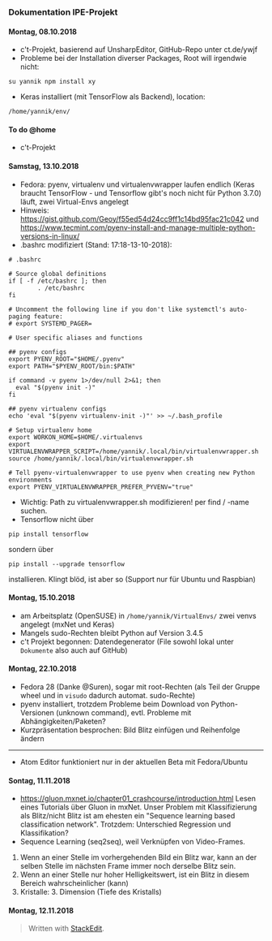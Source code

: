 ### Dokumentation IPE-Projekt

#### Montag, 08.10.2018
- c't-Projekt, basierend auf UnsharpEditor, GitHub-Repo unter ct.de/ywjf
- Probleme bei der Installation diverser Packages, Root will irgendwie nicht:

```
su yannik npm install xy
```
- Keras installiert (mit TensorFlow als Backend), location:

```
/home/yannik/env/
```

#### To do @home

- c't-Projekt

#### Samstag, 13.10.2018
-  Fedora: pyenv, virtualenv und virtualenvwrapper laufen endlich (Keras braucht TensorFlow - und Tensorflow gibt's noch nicht für Python 3.7.0) läuft, zwei Virtual-Envs angelegt
- Hinweis: https://gist.github.com/Geoy/f55ed54d24cc9ff1c14bd95fac21c042 und https://www.tecmint.com/pyenv-install-and-manage-multiple-python-versions-in-linux/
- .bashrc modifiziert (Stand: 17:18-13-10-2018):
```
# .bashrc

# Source global definitions
if [ -f /etc/bashrc ]; then
        . /etc/bashrc
fi

# Uncomment the following line if you don't like systemctl's auto-paging feature:
# export SYSTEMD_PAGER=

# User specific aliases and functions

## pyenv configs
export PYENV_ROOT="$HOME/.pyenv"
export PATH="$PYENV_ROOT/bin:$PATH"

if command -v pyenv 1>/dev/null 2>&1; then
  eval "$(pyenv init -)"
fi

## pyenv virtualenv configs
echo 'eval "$(pyenv virtualenv-init -)"' >> ~/.bash_profile

# Setup virtualenv home
export WORKON_HOME=$HOME/.virtualenvs
export VIRTUALENVWRAPPER_SCRIPT=/home/yannik/.local/bin/virtualenvwrapper.sh
source /home/yannik/.local/bin/virtualenvwrapper.sh

# Tell pyenv-virtualenvwrapper to use pyenv when creating new Python environments
export PYENV_VIRTUALENVWRAPPER_PREFER_PYVENV="true"
```
- Wichtig: Path zu virtualenvwrapper.sh modifizieren! per find / -name suchen.
-  Tensorflow nicht über
```
pip install tensorflow
```
sondern über
```
pip install --upgrade tensorflow
```
installieren. Klingt blöd,  ist aber so (Support nur für Ubuntu und Raspbian)

#### Montag, 15.10.2018

- am Arbeitsplatz (OpenSUSE) in ``/home/yannik/VirtualEnvs/`` zwei venvs angelegt (mxNet und Keras)
-  Mangels sudo-Rechten bleibt Python auf Version 3.4.5
- c't Projekt begonnen: Datendegenerator (File sowohl lokal unter ``Dokumente`` also auch auf GitHub)

#### Montag, 22.10.2018

- Fedora 28 (Danke @Suren), sogar mit root-Rechten (als Teil der Gruppe wheel und in ``visudo`` dadurch automat. sudo-Rechte)
- pyenv installiert, trotzdem Probleme beim Download von Python-Versionen (unknown command), evtl. Probleme mit Abhängigkeiten/Paketen?
- Kurzpräsentation besprochen: Bild Blitz einfügen und Reihenfolge ändern

-----
- Atom Editor funktioniert nur in der aktuellen Beta mit Fedora/Ubuntu

#### Sontag, 11.11.2018

- https://gluon.mxnet.io/chapter01_crashcourse/introduction.html Lesen eines Tutorials über Gluon in mxNet. Unser Problem mit Klassifizierung als Blitz/nicht Blitz ist am ehesten ein "Sequence learning based classification network". Trotzdem: Unterschied Regression und Klassifikation?
- Sequence Learning (seq2seq), weil Verknüpfen von Video-Frames.
1. Wenn an einer Stelle im vorhergehenden Bild ein Blitz war, kann an der selben Stelle im nächsten Frame immer noch derselbe Blitz sein. 
2. Wenn an einer Stelle nur hoher Helligkeitswert, ist ein Blitz in diesem Bereich wahrscheinlicher (kann)
3. Kristalle: 3. Dimension (Tiefe des Kristalls)

#### Montag, 12.11.2018



> Written with [StackEdit](https://stackedit.io/).
<!--stackedit_data:
eyJoaXN0b3J5IjpbNzQwNTY0OTUyLDQ5NjYzMjYxMSw1Njk2ND
U4NjQsLTUwMTU1OTc3NiwtMTQ3MzU4NTcyMywtMjExNjI0Mzkw
OSwtNzE4MDczODIyLC0xODA5MTg2ODU4LDY4MjQ1OTAzLC04NT
cxMjQwNjUsLTE2ODkxNjY2MTYsMTIzMDcxMjQwMCwxNDM0ODc5
ODg2LC03NDk2MzgwMDQsNzMwOTk4MTE2XX0=
-->